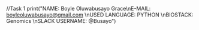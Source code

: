 //Task 1 
print("NAME: Boyle Oluwabusayo Grace\nE-MAIL: boyleoluwabusayo@gmail.com \nUSED LANGUAGE: PYTHON \nBIOSTACK: Genomics \nSLACK USERNAME: @Busayo")

 


